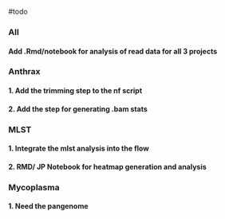 #todo

### All
#### Add .Rmd/notebook for analysis of read data for all 3 projects


### Anthrax
#### 1. Add the trimming step to the nf script
#### 2. Add the step for generating .bam stats

### MLST
#### 1. Integrate the mlst analysis into the flow
#### 2. RMD/ JP Notebook for heatmap generation and analysis

### Mycoplasma
#### 1. Need the pangenome
